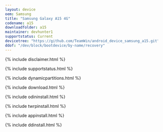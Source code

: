 ```yaml
---
layout: device
oem: Samsung
title: "Samsung Galaxy A15 4G"
codename: a15
downloadfolder: a15
maintainer: devhunter1
supportstatus: Current
devicetree: "https://github.com/TeamWin/android_device_samsung_a15.git"
ddof: "/dev/block/bootdevice/by-name/recovery"
---
```


{% include disclaimer.html %}

{% include supportstatus.html %}

{% include dynamicpartitions.html %}

{% include download.html %}

{% include odininstall.html %}

{% include twrpinstall.html %}

{% include appinstall.html %}

{% include ddinstall.html %}
